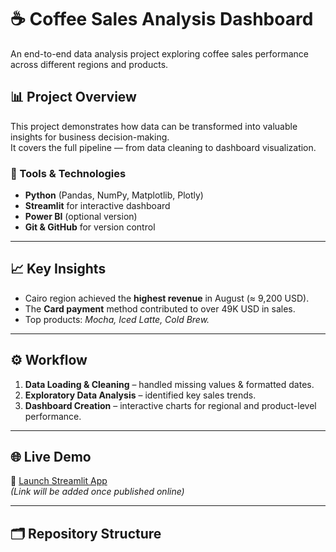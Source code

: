 # ☕ Coffee Sales Analysis Dashboard

An end-to-end data analysis project exploring coffee sales performance across different regions and products.

## 📊 Project Overview
This project demonstrates how data can be transformed into valuable insights for business decision-making.  
It covers the full pipeline — from data cleaning to dashboard visualization.

### 🧰 Tools & Technologies
- **Python** (Pandas, NumPy, Matplotlib, Plotly)
- **Streamlit** for interactive dashboard
- **Power BI** (optional version)
- **Git & GitHub** for version control

---

## 📈 Key Insights
- Cairo region achieved the **highest revenue** in August (≈ 9,200 USD).
- The **Card payment** method contributed to over 49K USD in sales.
- Top products: *Mocha, Iced Latte, Cold Brew.*

---

## ⚙️ Workflow
1. **Data Loading & Cleaning** – handled missing values & formatted dates.  
2. **Exploratory Data Analysis** – identified key sales trends.  
3. **Dashboard Creation** – interactive charts for regional and product-level performance.

---

## 🌐 Live Demo
🔗 [Launch Streamlit App](#)  
*(Link will be added once published online)*

---

## 🗂️ Repository Structure 
